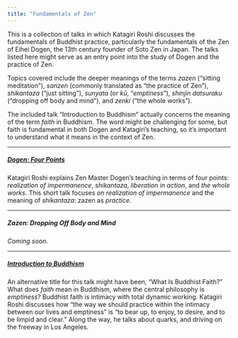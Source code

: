 ```yaml
---
title: "Fundamentals of Zen"
---
```


This is a collection of talks in which Katagiri Roshi discusses the fundamentals of Buddhist practice, particularly the fundamentals of the Zen of Eihei Dogen, the 13th century founder of Soto Zen in Japan. The talks listed here might serve as an entry point into the study of Dogen and the practice of Zen. 

Topics covered include the deeper meanings of the terms *zazen* (“sitting meditation”), *sanzen* (commonly translated as “the practice of Zen”), *shikantaza* (“just sitting”),  *sunyata* (or *kū*, “*emptiness*”), *shinjin datsuraku* (“dropping off body and mind”), and *zenki* (“the whole works”).

The included talk “Introduction to Buddhism” actually concerns the meaning of the term *faith* in Buddhism. The word might be challenging for some, but faith is fundamental in both Dogen and Katagiri’s teaching, so it’s important to understand what it means in the context of Zen.

---

##### [Dogen: Four Points](1987-01-10-Dogen-Four-Points)

Katagiri Roshi explains Zen Master Dogen’s teaching in terms of four points: *realization of impermanence*, *shikantaza*, *liberation in action*, and *the whole works*. This short talk focuses on *realization of impermanence* and the meaning of *shikantaza*: zazen as *practice*.

---

##### Zazen: Dropping Off Body and Mind

*Coming soon.*

---

##### [Introduction to Buddhism](1985-06-22-Introduction-to-Buddhism)

An alternative title for this talk might have been, “What Is Buddhist Faith?” What does *faith* mean in Buddhism, where the central philosophy is *emptiness*? Buddhist faith is intimacy with total dynamic working. Katagiri Roshi discusses how “the way we should practice within the intimacy between our lives and emptiness” is “to bear up, to enjoy, to desire, and to be limpid and clear.” Along the way, he talks about quarks, and driving on the freeway in Los Angeles.

